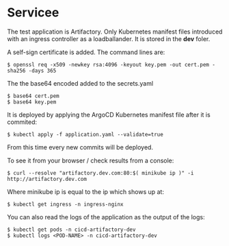 # Servicee

The test application is Artifactory. Only Kubernetes manifest files introduced with an ingress controller as a loadballander.
It is stored in the **dev** foler.

A self-sign certificate is added.
The command lines are:
```
$ openssl req -x509 -newkey rsa:4096 -keyout key.pem -out cert.pem -sha256 -days 365
```
The the base64 encoded added to the secrets.yaml
```
$ base64 cert.pem
$ base64 key.pem
```

It is deployed by applying the ArgoCD Kubernetes manifest file after it is commited:
```
$ kubectl apply -f application.yaml --validate=true
```

From this time every new commits will be deployed.

To see it from your browser / check results from a console:

```
$ curl --resolve "artifactory.dev.com:80:$( minikube ip )" -i http://artifactory.dev.com
```

Where minikube ip is equal to the ip which shows up at:

```
$ kubectl get ingress -n ingress-nginx
```

You can also read the logs of the application as the output of the logs:

```
$ kubectl get pods -n cicd-artifactory-dev
$ kubectl logs <POD-NAME> -n cicd-artifactory-dev
```
